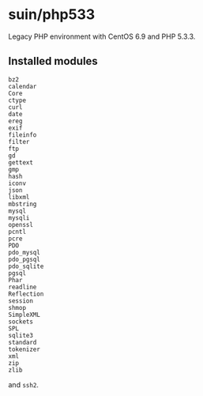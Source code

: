 # suin/php533

Legacy PHP environment with CentOS 6.9 and PHP 5.3.3.

## Installed modules

```
bz2
calendar
Core
ctype
curl
date
ereg
exif
fileinfo
filter
ftp
gd
gettext
gmp
hash
iconv
json
libxml
mbstring
mysql
mysqli
openssl
pcntl
pcre
PDO
pdo_mysql
pdo_pgsql
pdo_sqlite
pgsql
Phar
readline
Reflection
session
shmop
SimpleXML
sockets
SPL
sqlite3
standard
tokenizer
xml
zip
zlib
```

and `ssh2`.
